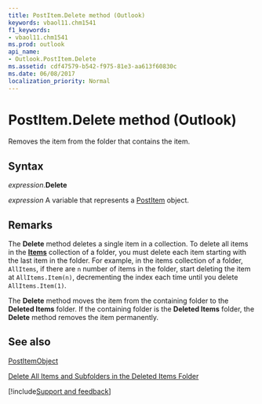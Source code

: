 ```yaml
---
title: PostItem.Delete method (Outlook)
keywords: vbaol11.chm1541
f1_keywords:
- vbaol11.chm1541
ms.prod: outlook
api_name:
- Outlook.PostItem.Delete
ms.assetid: cdf47579-b542-f975-81e3-aa613f60830c
ms.date: 06/08/2017
localization_priority: Normal
---
```



# PostItem.Delete method (Outlook)

Removes the item from the folder that contains the item.


## Syntax

_expression_.**Delete**

_expression_ A variable that represents a [PostItem](Outlook.PostItem.md) object.


## Remarks

The  **Delete** method deletes a single item in a collection. To delete all items in the **[Items](Outlook.Folder.Items.md)** collection of a folder, you must delete each item starting with the last item in the folder. For example, in the items collection of a folder, `AllItems`, if there are  `n` number of items in the folder, start deleting the item at `AllItems.Item(n)`, decrementing the index each time until you delete  `AllItems.Item(1)`.

The  **Delete** method moves the item from the containing folder to the **Deleted Items** folder. If the containing folder is the **Deleted Items** folder, the **Delete** method removes the item permanently.


## See also


[PostItemObject](Outlook.PostItem.md)




[Delete All Items and Subfolders in the Deleted Items Folder](../outlook/How-to/Items-Folders-and-Stores/delete-all-items-and-subfolders-in-the-deleted-items-folder.md)

[!include[Support and feedback](~/includes/feedback-boilerplate.md)]